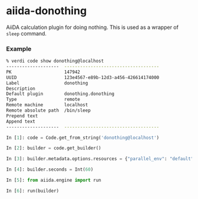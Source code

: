 # aiida-donothing

AiiDA calculation plugin for doing nothing. This is used as a wrapper of `sleep`
command.

### Example

```bash
% verdi code show donothing@localhost
--------------------  ------------------------------------
PK                    147942
UUID                  123e4567-e89b-12d3-a456-426614174000
Label                 donothing
Description
Default plugin        donothing.donothing
Type                  remote
Remote machine        localhost
Remote absolute path  /bin/sleep
Prepend text
Append text
--------------------  ------------------------------------
```

```python
In [1]: code = Code.get_from_string('donothing@localhost')

In [2]: builder = code.get_builder()

In [3]: builder.metadata.options.resources = {"parallel_env": "default", "tot_num_mpiprocs": 1}

In [4]: builder.seconds = Int(60)

In [5]: from aiida.engine import run

In [6]: run(builder)
```
